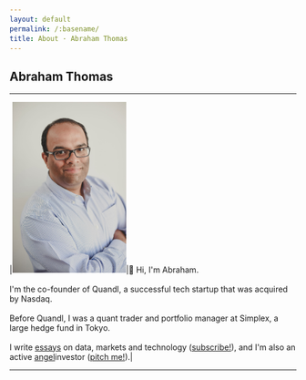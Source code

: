 ```yaml
---
layout: default
permalink: /:basename/
title: About · Abraham Thomas
---
```


## Abraham Thomas

----

|<img style="width:200px" src="/assets/img/Abraham-Thomas.jpg">|👋 Hi, I'm Abraham.<br/><br/> I'm the co-founder of Quandl, a successful tech startup that was acquired by Nasdaq.<br/><br/>Before Quandl, I was a quant trader and portfolio manager at Simplex, a large hedge fund in Tokyo. <br/><br/>I write [essays](/writing) on data, markets and technology ([subscribe!](https://pivotal.substack.com/about)), and I'm also an active [angel](/investing)investor ([pitch me!](/pitch-me)).|

----
